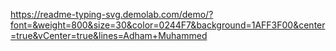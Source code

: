 https://readme-typing-svg.demolab.com/demo/?font=&weight=800&size=30&color=0244F7&background=1AFF3F00&center=true&vCenter=true&lines=Adham+Muhammed
